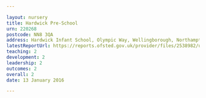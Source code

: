 ```yaml
---

layout: nursery
title: Hardwick Pre-School
urn: 220268
postcode: NN8 3QA
address: Hardwick Infant School, Olympic Way, Wellingborough, Northamptonshire, NN8 3QA
latestReportUrl: https://reports.ofsted.gov.uk/provider/files/2538982/urn/220268.pdf
teaching: 2
development: 2
leadership: 2
outcomes: 2
overall: 2
date: 13 January 2016

---
```

